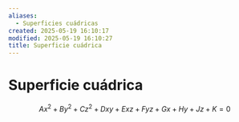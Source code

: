 ```yaml
---
aliases:
  - Superficies cuádricas
created: 2025-05-19 16:10:17
modified: 2025-05-19 16:10:27
title: Superficie cuádrica
---
```


# Superficie cuádrica

$$
Ax^2 + By^2 + Cz^2 + Dxy + Exz + Fyz + Gx + Hy + Jz + K = 0
$$
